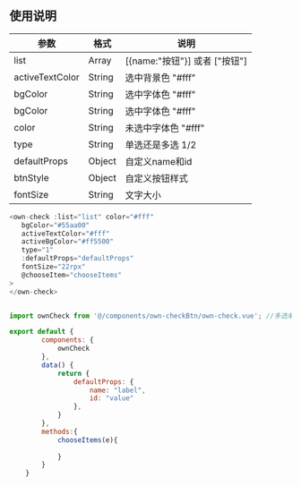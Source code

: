## 使用说明
|  参数				|  格式	|  说明							|
|  ----				| ----	|----							|
| list				| Array	| [{name:"按钮"}] 或者 ["按钮"]	|
| activeTextColor	| String|选中背景色 "#fff"				|
| bgColor			| String|选中字体色 "#fff"				|
| bgColor			| String|选中字体色 "#fff"				|
| color				| String|未选中字体色 "#fff"			|
| type				| String| 单选还是多选 1/2				|
| defaultProps		| Object| 自定义name和id				|
| btnStyle			| Object| 自定义按钮样式				|
| fontSize			| String| 文字大小						|

```javascript
<own-check :list="list" color="#fff"
   bgColor="#55aa00"
   activeTextColor="#fff"
   activeBgColor="#ff5500"
   type="1"
   :defaultProps="defaultProps"
   fontSize="22rpx"
   @chooseItem="chooseItems"
>
</own-check>


import ownCheck from '@/components/own-checkBtn/own-check.vue'; //多选单选自定义按钮

export default {
		components: {
			ownCheck
		},
		data() {
			return {
				defaultProps: {
					name: "label",
					id: "value"
				},
			}
		},
		methods:{
			chooseItems(e){
				
			}
		}
	}
```
